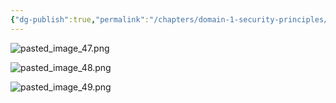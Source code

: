 ```yaml
---
{"dg-publish":true,"permalink":"/chapters/domain-1-security-principles/domain-1-security-principles/1-25-risk-treatment/","noteIcon":""}
---
```


![pasted_image_47.png](/img/user/pasted_image_47.png)

![pasted_image_48.png](/img/user/pasted_image_48.png)

![pasted_image_49.png](/img/user/pasted_image_49.png)